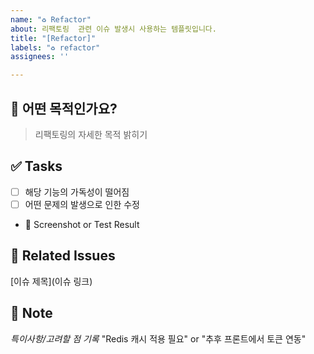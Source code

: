 ```yaml
---
name: "♻️ Refactor"
about: 리팩토링  관련 이슈 발생시 사용하는 템플릿입니다.
title: "[Refactor]"
labels: "♻️ refactor"
assignees: ''

---
```


## 🎯 어떤 목적인가요?
> 리팩토링의 자세한 목적 밝히기

## ✅ Tasks
- [ ] 해당 기능의 가독성이 떨어짐
- [ ] 어떤 문제의 발생으로 인한 수정

+ 📸 Screenshot or Test Result

## 🔗 Related Issues 
[이슈 제목](이슈 링크)

## 📝 Note
*특이사항/고려할 점 기록*
"Redis 캐시 적용 필요" or "추후 프론트에서 토큰 연동"
